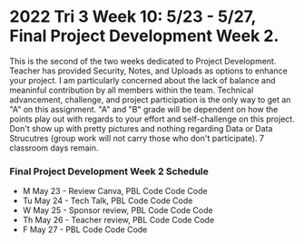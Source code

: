 # 2022 Tri 3 Week 10: 5/23 - 5/27, Final Project Development Week 2.
This is the second of the two weeks dedicated to Project Development.  Teacher has provided Security, Notes, and Uploads as options to enhance your project.  I am particularly concerned about the lack of balance and meaninful contribution by all members within the team.  Technical advancement, challenge, and project participation is the only way to get an "A" on this assignment.  "A" and "B" grade will be dependent on how the points play out with regards to your effort and self-challenge on this project.   Don't show up with pretty pictures and nothing regarding Data or Data Strucutres (group work will not carry those who don't participate).  7 classroom days remain.

###  Final Project Development Week 2 Schedule
* M May 23 - Review Canva, PBL Code Code Code
* Tu May 24 - Tech Talk, PBL Code Code Code
* W May 25 - Sponsor review, PBL Code Code Code
* Th May 26 - Teacher review, PBL Code Code Code 
* F May 27 - PBL Code Code Code 
